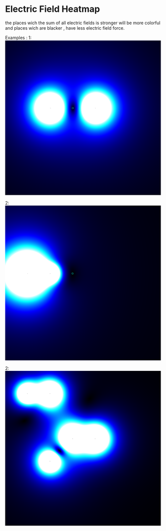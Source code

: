 # Electric Field Heatmap
the places wich the sum of all electric fields is stronger will be more colorful and places wich are blacker , have less electric field force.

Examples : 
1:
![1](https://raw.githubusercontent.com/k3rn3lpanicc/Cpp-Playground/master/barha/1.png)

2:
![1](https://raw.githubusercontent.com/k3rn3lpanicc/Cpp-Playground/master/barha/2.png)


2:
![1](https://raw.githubusercontent.com/k3rn3lpanicc/Cpp-Playground/master/barha/3.png)
